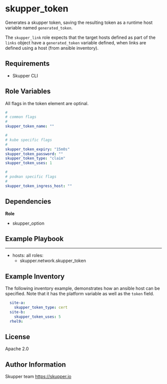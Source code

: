 skupper_token
=============

Generates a skupper token, saving the resulting token as a runtime
host variable named `generated_token`.

The `skupper_link` role expects that the target hosts defined as part
of the `links` object have a `generated_token` variable defined, when
links are defined using a host (from ansible inventory).

Requirements
------------

* Skupper CLI

Role Variables
--------------

All flags in the token element are optinal.

```yaml
#
# common flags
#
skupper_token_name: ""

#
# kube specific flags
#
skupper_token_expiry: "15m0s"
skupper_token_password: ""
skupper_token_type: "claim"
skupper_token_uses: 1

#
# podman specific flags
#
skupper_token_ingress_host: ""
```

Dependencies
------------

**Role**

* skupper_option

Example Playbook
----------------

---
- hosts: all
  roles:
    - skupper.network.skupper_token

Example Inventory
-----------------

The following inventory example, demonstrates how an ansible host
can be specified. Note that it has the platform variable as well 
as the `token` field.

```yaml
  site-a:
    skupper_token_type: cert
  site-b:
    skupper_token_uses: 5
  rhel9:
```

License
-------

Apache 2.0

Author Information
------------------

Skupper team
https://skupper.io
